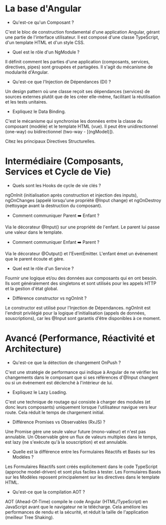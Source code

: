 # La base d'Angular

* Qu'est-ce qu'un Composant ?

C'est le bloc de construction fondamental d'une application Angular, gérant une partie de l'interface utilisateur. Il est composé d'une classe TypeScript, d'un template HTML et d'un style CSS.

* Quel est le rôle d'un NgModule ?

Il définit comment les parties d'une application (composants, services, directives, pipes) sont groupées et partagées. Il s'agit du mécanisme de modularité d'Angular.

* Qu'est-ce que l'Injection de Dépendances (DI) ?

Un design pattern où une classe reçoit ses dépendances (services) de sources externes plutôt que de les créer elle-même, facilitant la réutilisation et les tests unitaires.

* Expliquez le Data Binding.

C'est le mécanisme qui synchronise les données entre la classe du composant (modèle) et le template HTML (vue). Il peut être unidirectionnel (one-way) ou bidirectionnel (two-way - [(ngModel)]).

Citez les principaux Directives Structurelles.

# Intermédiaire (Composants, Services et Cycle de Vie)

* Quels sont les Hooks de cycle de vie clés ?

ngOnInit (initialisation après construction et injection des inputs), 
ngOnChanges (appelé lorsqu'une propriété @Input change) et 
ngOnDestroy (nettoyage avant la destruction du composant).

* Comment communiquer Parent ➡️ Enfant ?

Via le décorateur @Input() sur une propriété de l'enfant. Le parent lui passe une valeur dans le template.

* Comment communiquer Enfant ➡️ Parent ?

Via le décorateur @Output() et l'EventEmitter. L'enfant émet un événement que le parent écoute et gère.

* Quel est le rôle d'un Service ?

Fournir une logique et/ou des données aux composants qui en ont besoin. Ils sont généralement des singletons et sont utilisés pour les appels HTTP et la gestion d'état global.

* Différence constructor vs ngOnInit ?

Le constructor est utilisé pour l'Injection de Dépendances. ngOnInit est l'endroit privilégié pour la logique d'initialisation (appels de données, souscriptions), car les @Input sont garantis d'être disponibles à ce moment.

# Avancé (Performance, Réactivité et Architecture)

* Qu'est-ce que la détection de changement OnPush ?

C'est une stratégie de performance qui indique à Angular de ne vérifier les changements dans le composant que si ses références d'@Input changent ou si un événement est déclenché à l'intérieur de lui.

* Expliquez le Lazy Loading.

C'est une technique de routage qui consiste à charger des modules (et donc leurs composants) uniquement lorsque l'utilisateur navigue vers leur route. Cela réduit le temps de chargement initial.

* Différence Promises vs Observables (RxJS) ?

Une Promise gère une seule valeur future (mono-valeur) et n'est pas annulable. Un Observable gère un flux de valeurs multiples dans le temps, est lazy (ne s'exécute qu'à la souscription) et est annulable.

* Quelle est la différence entre les Formulaires Réactifs et Basés sur les Modèles ?

Les Formulaires Réactifs sont créés explicitement dans le code TypeScript (approche model-driven) et sont plus faciles à tester. Les Formulaires Basés sur les Modèles reposent principalement sur les directives dans le template HTML.

* Qu'est-ce que la compilation AOT ?

AOT (Ahead-Of-Time) compile le code Angular (HTML/TypeScript) en JavaScript avant que le navigateur ne le télécharge. Cela améliore les performances de rendu et la sécurité, et réduit la taille de l'application (meilleur Tree Shaking).
